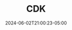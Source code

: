 ---
weight: 999
title: "CDK"
description: "Documentation on using the AWS CDK"
icon: "article"
date: "2024-06-02T21:00:23-05:00"
lastmod: "2024-06-02T21:00:23-05:00"
draft: false
toc: true
---